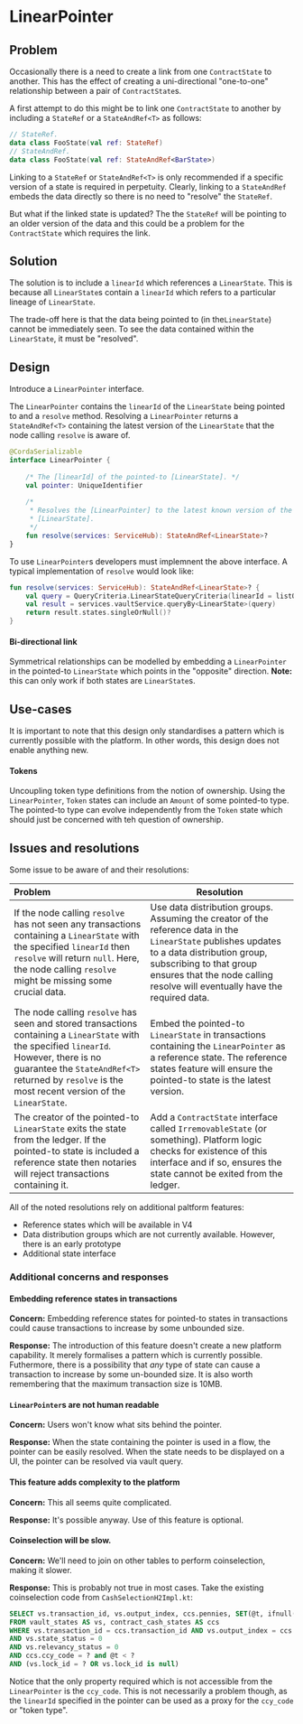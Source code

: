 # LinearPointer

## Problem

Occasionally there is a need to create a link from one `ContractState` to another. This has the effect of creating a uni-directional "one-to-one" relationship between a pair of `ContractState`s.

A first attempt to do this might be to link one `ContractState` to another by including a `StateRef` or a `StateAndRef<T>` as follows:

```kotlin
// StateRef.
data class FooState(val ref: StateRef)
// StateAndRef.
data class FooState(val ref: StateAndRef<BarState>)
```

Linking to a `StateRef` or `StateAndRef<T>` is only recommended if a specific version of a state is required in perpetuity. Clearly, linking to a `StateAndRef` embeds the data directly so there is no need to "resolve" the `StateRef`.

But what if the linked state is updated? The the `StateRef` will be pointing to an older version of the data and this could be a problem for the `ContractState` which requires the link.

## Solution

The solution is to include a `linearId` which references a `LinearState`. This is because all `LinearState`s contain a `linearId` which refers to a particular lineage of `LinearState`.

The trade-off here is that the data being pointed to (in the`LinearState`) cannot be immediately seen. To see the data contained within the `LinearState`, it must be "resolved".

## Design

Introduce a `LinearPointer` interface.

The `LinearPointer` contains the `linearId` of the `LinearState` being pointed to and a `resolve` method. Resolving a `LinearPointer` returns a `StateAndRef<T>` containing the latest version of the `LinearState` that the node calling `resolve` is aware of.

```kotlin
@CordaSerializable
interface LinearPointer {
    
    /* The [linearId] of the pointed-to [LinearState]. */
    val pointer: UniqueIdentifier
    
    /* 
     * Resolves the [LinearPointer] to the latest known version of the pointed-to 
     * [LinearState].
     */
    fun resolve(services: ServiceHub): StateAndRef<LinearState>?
}
```

To use `LinearPointer`s developers must implemnent the above interface. A typical implementation of `resolve` would look like:

```kotlin
fun resolve(services: ServiceHub): StateAndRef<LinearState>? {
	val query = QueryCriteria.LinearStateQueryCriteria(linearId = listOf(pointer))
	val result = services.vaultService.queryBy<LinearState>(query)
    return result.states.singleOrNull()?
}
```

#### Bi-directional link

Symmetrical relationships can be modelled by embedding a `LinearPointer` in the pointed-to `LinearState` which points in the "opposite" direction. **Note:** this can only work if both states are `LinearState`s.

## Use-cases

It is important to note that this design only standardises a pattern which is currently possible with the platform. In other words, this design does not enable anything new.

#### Tokens

Uncoupling token type definitions from the notion of ownership. Using the `LinearPointer`, `Token` states can include an `Amount` of some pointed-to type. The pointed-to type can evolve independently from the `Token` state which should just be concerned with teh question of ownership.

## Issues and resolutions

Some issue to be aware of and their resolutions:

| Problem                                                      | Resolution                                                   |
| :----------------------------------------------------------- | ------------------------------------------------------------ |
| If the node calling `resolve` has not seen any transactions containing a `LinearState` with the specified `linearId` then `resolve` will return `null`. Here, the node calling `resolve` might be missing some crucial data. | Use data distribution groups. Assuming the creator of the reference data in the `LinearState` publishes updates to a data distribution group, subscribing to that group ensures that the node calling resolve will eventually have the required data. |
| The node calling `resolve` has seen and stored transactions containing a `LinearState` with the specified `linearId`. However, there is no guarantee the `StateAndRef<T>` returned by `resolve` is the most recent version of the `LinearState`. | Embed the pointed-to `LinearState` in transactions containing the `LinearPointer` as a reference state. The reference states feature will ensure the pointed-to state is the latest version. |
| The creator of the pointed-to `LinearState` exits the state from the ledger. If the pointed-to state is included a reference state then notaries will reject transactions containing it. | Add a `ContractState` interface called `IrremovableState` (or something). Platform logic checks for existence of this interface and if so, ensures the state cannot be exited from the ledger. |

All of the noted resolutions rely on additional paltform features:

* Reference states which will be available in V4
* Data distribution groups which are not currently available. However, there is an early prototype
* Additional state interface

### Additional concerns and responses

#### Embedding reference states in transactions

**Concern:** Embedding reference states for pointed-to states in transactions could cause transactions to increase by some unbounded size. 

**Response:** The introduction of this feature doesn't create a new platform capability. It merely formalises a pattern which is currently possible. Futhermore, there is a possibility that _any_ type of state can cause a transaction to increase by some un-bounded size. It is also worth remembering that the maximum transaction size is 10MB.

#### `LinearPointer`s are not human readable

**Concern:** Users won't know what sits behind the pointer.

**Response:** When the state containing the pointer is used in a flow, the pointer can be easily resolved. When the state needs to be displayed on a UI, the pointer can be resolved via vault query.

#### This feature adds complexity to the platform

**Concern:** This all seems quite complicated.

**Response:** It's possible anyway. Use of this feature is optional.

#### Coinselection will be slow.

**Concern:** We'll need to join on other tables to perform coinselection, making it slower.

**Response:** This is probably not true in most cases. Take the existing coinselection code from `CashSelectionH2Impl.kt`:

```sql
SELECT vs.transaction_id, vs.output_index, ccs.pennies, SET(@t, ifnull(@t,0)+ccs.pennies) total_pennies, vs.lock_id
FROM vault_states AS vs, contract_cash_states AS ccs
WHERE vs.transaction_id = ccs.transaction_id AND vs.output_index = ccs.output_index
AND vs.state_status = 0
AND vs.relevancy_status = 0
AND ccs.ccy_code = ? and @t < ?
AND (vs.lock_id = ? OR vs.lock_id is null)
```

Notice that the only property required which is not accessible from the `LinearPointer` is the `ccy_code`. This is not necessarily a problem though, as the `linearId` specified in the pointer can be used as a proxy for the `ccy_code` or "token type".




